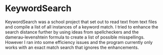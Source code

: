 # KeywordSearch

KeywordSearch was a school project that set out to read text from text files and compile a list of all instances of a keyword match. I tried to enhance the search distance further 
by using ideas from spellcheckers and the damerau-levenshtein formula to create a list of possible misspellings. However I ran into some efficiency issues and the program 
currently only works with an exact match search that ignores the enhancements. 
